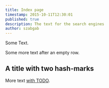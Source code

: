```yaml
---
title: Index page
timestamp: 2015-10-11T12:30:01
published: true
description: The text for the search engines
author: szabgab
---
```


Some Text.

Some more text after an empty row.

## A title with two hash-marks

More text [with TODO](/with_todo).
